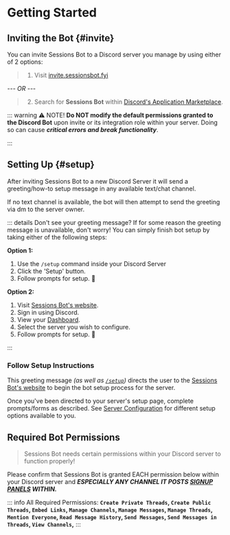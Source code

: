 # Getting Started

## Inviting the Bot {#invite}
You can invite Sessions Bot to a Discord server you manage by using either of 2 options:

 > 1. Visit [invite.sessionsbot.fyi](https://invite.sessionsbot.fyi)

 *--- OR ---*

 > 2. Search for **Sessions Bot** within [Discord's Application Marketplace](https://discord.com/discovery/applications/).

::: warning ⚠️ NOTE!
**Do NOT modify the default permissions granted to the Discord Bot** upon invite or its integration role within your server. Doing so can cause ***critical errors and break functionality***.

:::



## Setting Up {#setup}
After inviting Sessions Bot to a new Discord Server it will send a greeting/how-to setup message in any available text/chat channel.

If no text channel is available, the bot will then attempt to send the greeting via dm to the server owner.

::: details Don't see your greeting message?
If for some reason the greeting message is unavailable, don't worry!
You can simply finish bot setup by taking either of the following steps:

**Option 1:**
1. Use the `/setup` command inside your Discord Server
2. Click the 'Setup' button.
3. Follow prompts for setup. 🎉

**Option 2:**
1. Visit [Sessions Bot's website](https://sessionsbot.fyi).
2. Sign in using Discord.
3. View your [Dashboard](https://sessionsbot.fyi/dashboard).
4. Select the server you wish to configure.
5. Follow prompts for setup. 🎉

:::

### Follow Setup Instructions
This greeting message *(as well as [`/setup`](./commands.md#setup))* directs the user to the [Sessions Bot's website](https://sessionsbot.fyi) to begin the bot setup process for the server.


Once you've been directed to your server's setup page, complete prompts/forms as described.
See [Server Configuration](/server-config) for different setup options available to you.


## Required Bot Permissions

> Sessions Bot needs certain permissions within your Discord server to function properly!

Please confirm that Sessions Bot is granted EACH permission below within your Discord server and ***ESPECIALLY ANY CHANNEL IT POSTS [SIGNUP PANELS](/session-schedules#signup-panels) WITHIN.***

::: info All Required Permissions:
**`Create Private Threads`, `Create Public Threads`, `Embed Links`, `Manage Channels`, `Manage Messages`, `Manage Threads`, `Mention Everyone`, `Read Message History`, `Send Messages`, `Send Messages in Threads`, `View Channels`,**
:::